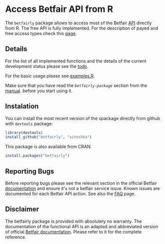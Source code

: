 # Access Betfair API from R 


The `betfairly` package allows to access most of the Betfair
[API](https://docs.developer.betfair.com/betfair/) directly from R. The free API
is fully implemented. For the description of payed and free access types check
this [page](http://bdp.betfair.com/index.php?option=com_content&task=view&id=36&Itemid=64).


## Details

For the list of all implemented functions and the details of the current
development status please see the [todo](inst/extra/todo.org).


For the basic usage please see [examples.R](inst/extra/examples.R). 

Make sure that you have read the _*`betfairly-package`*_ section from the
[manual](http://betfairly.googlecode.com/files/betfairly_manual.pdf). before you
start using it.

## Instalation

You can install the most recent version of the spackage directly from github
with `devtools` package:

```R
library(devtools)
install_github("betfairly", "vitoshka")
```

This package is also available from CRAN:

```R
install.packages("betfairly")
```


## Reporting Bugs

Before reporting bugs please see the relevant section in the official Betfair <a
href="https://docs.developer.betfair.com/betfair/">documentation</a> and ensure
it's not a betfair service issue. Known issues are documented for each Betfair
API action. See also the [FAQ](http://code.google.com/p/betfairly/wiki/FAQ)
page.


## Disclaimer

The betfairly package is provided with absolutely no warranty. The documentation
of the functional API is an adapted and abbreviated version of official
[Betfair documentation](https://docs.developer.betfair.com/betfair/). Please
refer to it for the complete reference.
